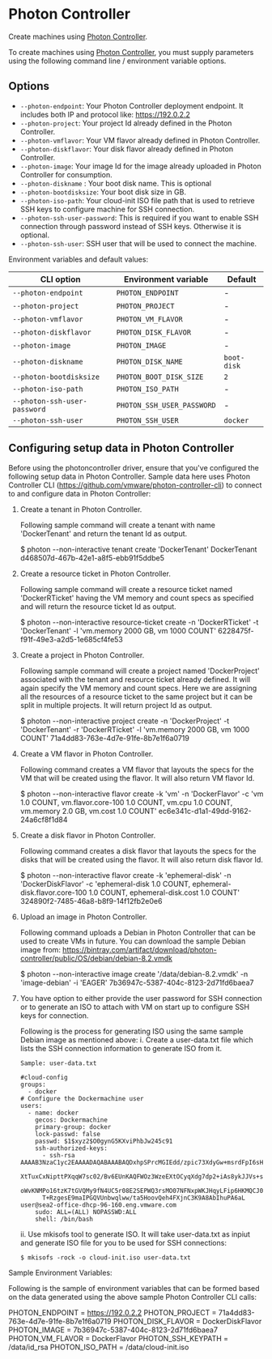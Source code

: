 <!--[metadata]>
+++
title = "Photon Controller Driver Plugin”
description = "Photon Controller driver for machine"
keywords = ["machine, Photon Controller, driver"]
+++
<![end-metadata]-->

# Photon Controller

Create machines using [Photon Controller](http://vmware.github.io/photon-controller/).

To create machines using [Photon Controller](http://vmware.github.io/photon-controller/), you must supply parameters using the following command line / environment variable options.

## Options

-   `--photon-endpoint`: Your Photon Controller deployment endpoint. It includes both IP and protocol like: https://192.0.2.2
-   `--photon-project`: Your project Id already defined in the Photon Controller.
-   `--photon-vmflavor`: Your VM flavor already defined in Photon Controller.
-   `--photon-diskflavor`: Your disk flavor already defined in Photon Controller.
-   `--photon-image`: Your image Id for the image already uploaded in Photon Controller for consumption.
-   `--photon-diskname` : Your boot disk name. This is optional
-   `--photon-bootdisksize`: Your boot disk size in GB.
-   `--photon-iso-path`: Your cloud-init ISO file path that is used to retrieve SSH keys to configure machine for SSH connection.
-   `--photon-ssh-user-password`: This is required if you want to enable SSH connection through password instead of SSH keys. Otherwise it is optional.
-   `--photon-ssh-user`: SSH user that will be used to connect the machine.

Environment variables and default values:

| CLI option                               | Environment variable       | Default          |
| ---------------------------------------- | -------------------------- | ---------------- |
| `--photon-endpoint`                      | `PHOTON_ENDPOINT`          | -                |
| `--photon-project`                       | `PHOTON_PROJECT`           | -                |
| `--photon-vmflavor`                      | `PHOTON_VM_FLAVOR`         | -                |
| `--photon-diskflavor`                    | `PHOTON_DISK_FLAVOR`       | -                |
| `--photon-image`                         | `PHOTON_IMAGE`             | -                |
| `--photon-diskname`                      | `PHOTON_DISK_NAME`         | `boot-disk`      |
| `--photon-bootdisksize`                  | `PHOTON_BOOT_DISK_SIZE`    | `2`              |
| `--photon-iso-path`                      | `PHOTON_ISO_PATH`          | -                |
| `--photon-ssh-user-password`             | `PHOTON_SSH_USER_PASSWORD` | -                |
| `--photon-ssh-user`                      | `PHOTON_SSH_USER`          | `docker`         |

## Configuring setup data in Photon Controller

Before using the photoncontroller driver, ensure that you've configured the following setup data in Photon Controller.
Sample data here uses Photon Controller CLI (https://github.com/vmware/photon-controller-cli) to connect to and configure data in Photon Controller:

1.  Create a tenant in Photon Controller.

    Following sample command will create a tenant with name 'DockerTenant' and return the tenant Id as output.

    $ photon --non-interactive tenant create 'DockerTenant'
    DockerTenant	d468507d-467b-42e1-a8f5-ebb91f5ddbe5

2.  Create a resource ticket in Photon Controller.

    Following sample command will create a resource ticket named 'DockerRTicket' having the VM memory and count specs as specified and will return the resource ticket Id as output.

    $ photon --non-interactive resource-ticket create -n 'DockerRTicket' -t 'DockerTenant' -l 'vm.memory 2000 GB, vm 1000 COUNT'
    6228475f-f91f-49e3-a2d5-1e685cf4fe53

3.  Create a project in Photon Controller.

    Following sample command will create a project named 'DockerProject' associated with the tenant and resource ticket already defined.
    It will again specify the VM memory and count specs. Here we are assigning all the resources of a resource ticket to the same project but it can be split in multiple projects. It will return project Id as output.

    $ photon --non-interactive project create -n 'DockerProject' -t 'DockerTenant' -r 'DockerRTicket' -l 'vm.memory 2000 GB, vm 1000 COUNT'
    71a4dd83-763e-4d7e-91fe-8b7e1f6a0719

4.  Create a VM flavor in Photon Controller.

    Following command creates a VM flavor that layouts the specs for the VM that will be created using the flavor. It will also return VM flavor Id.

    $ photon --non-interactive flavor create -k 'vm' -n 'DockerFlavor' -c 'vm 1.0 COUNT, vm.flavor.core-100 1.0 COUNT, vm.cpu 1.0 COUNT, vm.memory 2.0 GB, vm.cost 1.0 COUNT'
    ec6e341c-d1a1-49dd-9162-24a6cf8f1d84

5.  Create a disk flavor in Photon Controller.

    Following command creates a disk flavor that layouts the specs for the disks that will be created using the flavor. It will also return disk flavor Id.

    $ photon --non-interactive flavor create -k 'ephemeral-disk' -n 'DockerDiskFlavor' -c 'ephemeral-disk 1.0 COUNT, ephemeral-disk.flavor.core-100 1.0 COUNT, ephemeral-disk.cost 1.0 COUNT'
    324890f2-7485-46a8-b8f9-14f12fb2e0e6

6.  Upload an image in Photon Controller.

    Following command uploads a Debian in Photon Controller that can be used to create VMs in future.
    You can download the sample Debian image from: https://bintray.com/artifact/download/photon-controller/public/OS/debian/debian-8.2.vmdk

    $ photon --non-interactive image create '/data/debian-8.2.vmdk' -n 'image-debian' -i 'EAGER'
    7b36947c-5387-404c-8123-2d71fd6baea7

7.  You have option to either provide the user password for SSH connection or to generate an ISO to attach with VM on start up to configure SSH keys for connection.

    Following is the process for generating ISO using the same sample Debian image as mentioned above:
    i.  Create a user-data.txt file which lists the SSH connection information to generate ISO from it.

        Sample: user-data.txt

        #cloud-config
        groups:
          - docker
        # Configure the Dockermachine user
        users:
          - name: docker
            gecos: Dockermachine
            primary-group: docker
            lock-passwd: false
            passwd: $1$xyz2$O0gynG5KXviPhbJw245c91
            ssh-authorized-keys:
              - ssh-rsa AAAAB3NzaC1yc2EAAAADAQABAAABAQDxhpSPrcMGIEdd/zpic73XdyGw+msrdFpI6sHggIcGKaLRFccH8Ih43piLVP3aEnPxsl
              XtTuxCxNipttPXqqW7sc02/Bv6EUnKAQFWOz3WzeEXtOCyqXdg7dp2+iAs8ykJJVs+sOfk6k3XLW+ukJO/SJG4wPEF8O+bbUAFvTyLQDKYsIA
              oWvKNMPo16tzK7tGVQMy9fN4UC5r08E2SEPWQ3rsMO07NFNxpWKJHqyLFip6HKMQCJ0c1tE63LisAuqn8NGdoHxdqxRKdEl/R1U41J/ovW8Ty
              T+RzgesE9maIPGQVUnbwqlww/ta5HoovQeh4FXjnC3K9A8AbIhuPA6aL user@sea2-office-dhcp-96-160.eng.vmware.com
            sudo: ALL=(ALL) NOPASSWD:ALL
            shell: /bin/bash

    ii. Use mkisofs tool to generate ISO. It will take user-data.txt as inpiut and generate ISO file for you to be used for SSH connections:

        $ mkisofs -rock -o cloud-init.iso user-data.txt

Sample Environment Variables:

Following is the sample of environment variables that can be formed based on the data generated using the above sample Photon Controller CLI calls:

PHOTON_ENDPOINT = https://192.0.2.2
PHOTON_PROJECT = 71a4dd83-763e-4d7e-91fe-8b7e1f6a0719
PHOTON_DISK_FLAVOR = DockerDiskFlavor
PHOTON_IMAGE = 7b36947c-5387-404c-8123-2d71fd6baea7
PHOTON_VM_FLAVOR = DockerFlavor
PHOTON_SSH_KEYPATH = /data/id_rsa
PHOTON_ISO_PATH = /data/cloud-init.iso
